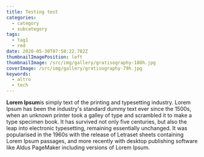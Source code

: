 ```yaml
---
title: Testing test
categories:
  - category
  - subcategory
tags:
  - tag1
  - red
date: 2020-05-30T07:58:22.782Z
thumbnailImagePosition: left
thumbnailImage: /src/img/gallery/gratisography-188h.jpg
coverImage: /src/img/gallery/gratisography-79h.jpg
keywords:
  - altro
  - tech
---
```

**Lorem Ipsum**is simply text of the printing and typesetting industry. Lorem Ipsum has been the industry's standard dummy text ever since the 1500s, when an unknown printer took a galley of type and scrambled it to make a type specimen book. It has survived not only five centuries, but also the leap into electronic typesetting, remaining essentially unchanged. It was popularised in the 1960s with the release of Letraset sheets containing Lorem Ipsum passages, and more recently with desktop publishing software like Aldus PageMaker including versions of Lorem Ipsum.